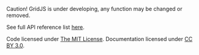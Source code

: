Caution! GridJS is under developing, any function may be changed or removed.

See full API reference list [here](http://gridjs.org/docs/API.html).

Code licensed under [The MIT License](https://github.com/gridjs/gridjs/blob/master/LICENSE). Documentation licensed under [CC BY 3.0](http://creativecommons.org/licenses/by/3.0/).